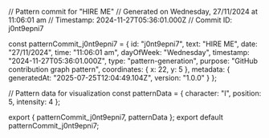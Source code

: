 // Pattern commit for "HIRE ME"
// Generated on Wednesday, 27/11/2024 at 11:06:01 am
// Timestamp: 2024-11-27T05:36:01.000Z
// Commit ID: j0nt9epni7

const patternCommit_j0nt9epni7 = {
  id: "j0nt9epni7",
  text: "HIRE ME",
  date: "27/11/2024",
  time: "11:06:01 am",
  dayOfWeek: "Wednesday",
  timestamp: "2024-11-27T05:36:01.000Z",
  type: "pattern-generation",
  purpose: "GitHub contribution graph pattern",
  coordinates: {
    x: 22,
    y: 5
  },
  metadata: {
    generatedAt: "2025-07-25T12:04:49.104Z",
    version: "1.0.0"
  }
};

// Pattern data for visualization
const patternData = {
  character: "I",
  position: 5,
  intensity: 4
};

export { patternCommit_j0nt9epni7, patternData };
export default patternCommit_j0nt9epni7;
